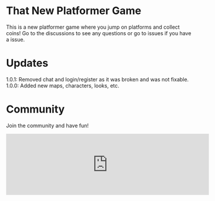 # That New Platformer Game
This is a new platformer game where you jump on platforms and collect coins!
Go to the discussions to see any questions or go to issues if you have a issue.

# Updates
1.0.1: Removed chat and login/register as it was broken and was not fixable.
1.0.0: Added new maps, characters, looks, etc.

# Community
Join the community and have fun!
<iframe frameborder="0" src="https://itch.io/embed/1233882" width="552" height="167"><a href="https://grantrocks.itch.io/that-new-platformer-game">That New Platformer Game by Grantrocks</a></iframe>
